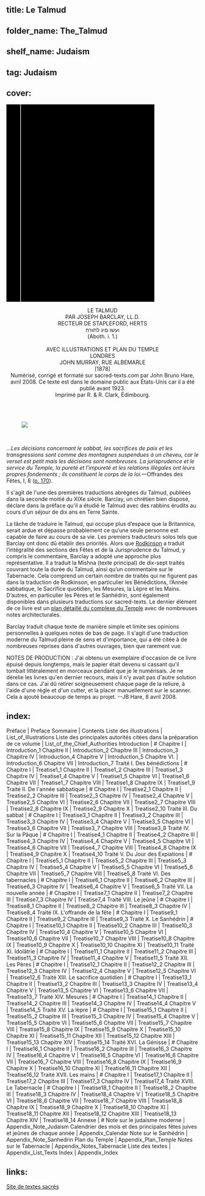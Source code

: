 ## title: Le Talmud
## folder_name: The_Talmud
## shelf_name: Judaism
## tag: Judaism
## cover:
<div class="urantiapedia-book-front urantiapedia-book-islam">
<svg xmlns="http://www.w3.org/2000/svg" width="102.6mm" height="136.8mm" viewBox="0 0 102.6 136.8" version="1.1">
	<g transform="translate(-7,-5)">
		<rect width="9.6" height="136.8" x="7" y="5" />
		<rect width="96.9" height="136.8" x="17" y="5" />
		<text style="font-size:5px" x="61" y="22">Joseph Barclay</text>
		<text style="font-size:4px" x="61" y="125">1878</text>
		<text style="font-size:9px" x="61" y="60">Le Talmud</text>
	</g>
</svg>
</div>

<p style="text-align:center;">
<span class="text-h3">LE TALMUD</span><br>
<span class="text-h5">PAR JOSEPH BARCLAY, LL.D.</span><br>
RECTEUR DE STAPLEFORD, HERTS<br>
ועשו םיג לתורה׃<br>
(Aboth. i. 1.)<br>
<br>
AVEC ILLUSTRATIONS ET PLAN DU TEMPLE<br>
LONDRES<br>
JOHN MURRAY, RUE ALBEMARLE<br>
[1878]<br>
Numérisé, corrigé et formaté sur sacred-texts.com par John Bruno Hare, avril 2008. Ce texte est dans le domaine public aux États-Unis car il a été publié avant 1923.
<br>
Imprimé par R. & R. Clark, Édimbourg.<br>
<br>
</p>

<br>

<figure id="Figure_1" class="image urantiapedia image-style-align-center">
<img src="/image/book/Judaism/The_Talmud/front.jpg">
</figure>

<br style="clear:both;"/>

_...Les décisions concernant le sabbat, les sacrifices de paix et les transgressions sont comme des montagnes suspendues à un cheveu, car le verset est petit mais les décisions sont nombreuses. La jurisprudence et le service du Temple, la pureté et l'impureté et les relations illégales ont leurs propres fondements ; ils constituent le corps de la loi._—Offrandes des Fêtes, I, 8 ([p. 170](https://sacred-texts.com/jud/bar/bar070.htm#page_170)).

Il s'agit de l'une des premières traductions abrégées du Talmud, publiées dans la seconde moitié du XIXe siècle. Barclay, un chrétien bien disposé, déclare dans la préface qu'il a étudié le Talmud avec des rabbins érudits au cours d'un séjour de dix ans en Terre Sainte.

La tâche de traduire le Talmud, qui occupe plus d’espace que la Britannica, serait ardue et dépasse probablement ce qu’une seule personne est capable de faire au cours de sa vie. Les premiers traducteurs solos tels que Barclay ont donc dû établir des priorités. Alors que [Rodkinson](https://sacred-texts.com/jud/talmud.htm) a traduit l’intégralité des sections des Fêtes et de la Jurisprudence du Talmud, y compris le commentaire, Barclay a adopté une approche plus représentative. Il a traduit la Mishna (texte principal) de dix-sept traités couvrant toute la durée du Talmud, ainsi qu’un commentaire sur le Tabernacle. Cela comprend un certain nombre de traités qui ne figurent pas dans la traduction de Rodkinson, en particulier les Bénédictions, l’Année sabbatique, le Sacrifice quotidien, les Mesures, la Lèpre et les Mains. D’autres, en particulier les Pères et le Sanhédrin, sont également disponibles dans plusieurs traductions sur sacred-texts. Le dernier élément de ce livre est un [plan détaillé du complexe du Temple](https://sacred-texts.com/jud/bar/bar154.htm) avec de nombreuses notes architecturales.

Barclay traduit chaque texte de manière simple et limite ses opinions personnelles à quelques notes de bas de page. Il s'agit d'une traduction moderne du Talmud pleine de sens et d'importance, qui a été citée à de nombreuses reprises dans d'autres ouvrages, bien que rarement vue.

NOTES DE PRODUCTION : J'ai obtenu un exemplaire d'occasion de ce livre épuisé depuis longtemps, mais le papier était devenu si cassant qu'il tombait littéralement en morceaux pendant que je le numérisais. Je ne dérelie les livres qu'en dernier recours, mais il n'y avait pas d'autre solution dans ce cas. J'ai dû retirer soigneusement chaque page de la reliure, à l'aide d'une règle et d'un cutter, et la placer manuellement sur le scanner. Cela a ajouté beaucoup de temps au projet. --JB Hare, 8 avril 2008.


## index:
Préface | Preface
Sommaire | Contents
Liste des illustrations | List_of_Illustrations
Liste des principales autorités citées dans la préparation de ce volume | List_of_the_Chief_Authorities
Introduction | #
	Chapitre I | Introduction_1
	Chapitre II | Introduction_2
	Chapitre III | Introduction_3
	Chapitre IV | Introduction_4
	Chapitre V | Introduction_5
	Chapitre VI. | Introduction_6
	Chapitre VII | Introduction_7
Traité I. Des bénédictions | #
	Chapitre I | Treatise1_1
	Chapitre II | Treatise1_2
	Chapitre III | Treatise1_3
	Chapitre IV | Treatise1_4
	Chapitre V | Treatise1_5
	Chapitre VI | Treatise1_6
	Chapitre VII | Treatise1_7
	Chapitre VIII | Treatise1_8
	Chapitre IX | Treatise1_9
Traité II. De l'année sabbatique | #
	Chapitre I | Treatise2_1
	Chapitre II | Treatise2_2
	Chapitre III | Treatise2_3
	Chapitre IV | Treatise2_4
	Chapitre V | Treatise2_5
	Chapitre VI | Treatise2_6
	Chapitre VII | Treatise2_7
	Chapitre VIII | Treatise2_8
	Chapitre IX | Treatise2_9
	Chapitre X | Treatise2_10
Traité III. Du sabbat | #
	Chapitre I | Treatise3_1
	Chapitre II | Treatise3_2
	Chapitre III | Treatise3_3
	Chapitre IV | Treatise3_4
	Chapitre V | Treatise3_5
	Chapitre VI | Treatise3_6
	Chapitre VII | Treatise3_7
	Chapitre VIII | Treatise3_8
Traité IV. Sur la Pâque | #
	Chapitre I | Treatise4_1
	Chapitre II | Treatise4_2
	Chapitre III | Treatise4_3
	Chapitre IV | Treatise4_4
	Chapitre V | Treatise4_5
	Chapitre VI | Treatise4_6
	Chapitre VII | Treatise4_7
	Chapitre VIII | Treatise4_8
	Chapitre IX | Treatise4_9
	Chapitre X | Treatise4_10
Traité V. Du Jour des Expiations | #
	Chapitre I | Treatise5_1
	Chapitre II | Treatise5_2
	Chapitre III | Treatise5_3
	Chapitre IV | Treatise5_4
	Chapitre V | Treatise5_5
	Chapitre VI | Treatise5_6
	Chapitre VII | Treatise5_7
	Chapitre VIII | Treatise5_8
Traité VI. Des tabernacles | #
	Chapitre I | Treatise6_1
	Chapitre II | Treatise6_2
	Chapitre III | Treatise6_3
	Chapitre IV | Treatise6_4
	Chapitre V | Treatise6_5
Traité VII. La nouvelle année | #
	Chapitre I | Treatise7_1
	Chapitre II | Treatise7_2
	Chapitre III | Treatise7_3
	Chapitre IV | Treatise7_4
Traité VIII. Le jeûne | #
	Chapitre I | Treatise8_1
	Chapitre II | Treatise8_2
	Chapitre III | Treatise8_3
	Chapitre IV | Treatise8_4
Traité IX. L'offrande de la fête | #
	Chapitre I | Treatise9_1
	Chapitre II | Treatise9_2
	Chapitre III | Treatise9_3
Traité X. Le Sanhédrin | #
	Chapitre I | Treatise10_1
	Chapitre II | Treatise10_2
	Chapitre III | Treatise10_3
	Chapitre IV | Treatise10_4
	Chapitre V | Treatise10_5
	Chapitre VI | Treatise10_6
	Chapitre VII | Treatise10_7
	Chapitre VIII | Treatise10_8
	Chapitre IX | Treatise10_9
	Chapitre X | Treatise10_10
	Chapitre XI | Treatise10_11
Traité XI. Idolâtrie | #
	Chapitre I | Treatise11_1
	Chapitre II | Treatise11_2
	Chapitre III | Treatise11_3
	Chapitre IV | Treatise11_4
	Chapitre V | Treatise11_5
Traité XII. Les Pères | #
	Chapitre I | Treatise12_1
	Chapitre II | Treatise12_2
	Chapitre III | Treatise12_3
	Chapitre IV | Treatise12_4
	Chapitre V | Treatise12_5
	Chapitre VI | Treatise12_6
Traité XIII. Le sacrifice quotidien | #
	Chapitre I | Treatise13_1
	Chapitre II | Treatise13_2
	Chapitre III | Treatise13_3
	Chapitre IV | Treatise13_4
	Chapitre V | Treatise13_5
	Chapitre VI | Treatise13_6
	Chapitre VII | Treatise13_7
Traité XIV. Mesures | #
	Chapitre I | Treatise14_1
	Chapitre II | Treatise14_2
	Chapitre III | Treatise14_3
	Chapitre IV | Treatise14_4
	Chapitre V | Treatise14_5
Traité XV. La lèpre | #
	Chapitre I | Treatise15_1
	Chapitre II | Treatise15_2
	Chapitre III | Treatise15_3
	Chapitre IV | Treatise15_4
	Chapitre V | Treatise15_5
	Chapitre VI | Treatise15_6
	Chapitre VII | Treatise15_7
	Chapitre VIII | Treatise15_8
	Chapitre IX | Treatise15_9
	Chapitre X | Treatise15_10
	Chapitre XI | Treatise15_11
	Chapitre XII | Treatise15_12
	Chapitre XIII | Treatise15_13
	Chapitre XIV | Treatise15_14
Traité XVI. La Génisse | #
	Chapitre I | Treatise16_1
	Chapitre II | Treatise16_2
	Chapitre III | Treatise16_3
	Chapitre IV | Treatise16_4
	Chapitre V | Treatise16_5
	Chapitre VI | Treatise16_6
	Chapitre VII | Treatise16_7
	Chapitre VIII | Treatise16_8
	Chapitre IX | Treatise16_9
	Chapitre X | Treatise16_10
	Chapitre XI | Treatise16_11
	Chapitre XII | Treatise16_12
Traité XVII. Les mains | #
	Chapitre I | Treatise17_1
	Chapitre II | Treatise17_2
	Chapitre III | Treatise17_3
	Chapitre IV | Treatise17_4
Traité XVIII. Le Tabernacle | #
	Chapitre I | Treatise18_1
	Chapitre II | Treatise18_2
	Chapitre III | Treatise18_3
	Chapitre IV | Treatise18_4
	Chapitre V | Treatise18_5
	Chapitre VI | Treatise18_6
	Chapitre VII | Treatise18_7
	Chapitre VIII | Treatise18_8
	Chapitre IX | Treatise18_9
	Chapitre X | Treatise18_10
	Chapitre XI | Treatise18_11
	Chapitre XII | Treatise18_12
	Chapitre XIII | Treatise18_13
	Chapitre XIV | Treatise18_14
Annexe | #
	Note sur le judaïsme moderne | Appendix_Note_Judaism
	Calendrier des mois et des principales fêtes juives et jeûnes de chaque année | Appendix_Calendar
	Note sur le Sanhédrin | Appendix_Note_Sanhedrin
	Plan du Temple | Appendix_Plan_Temple
	Notes sur le Tabernacle | Appendix_Notes_Tabernacle
	Liste des textes | Appendix_List_Texts
	Index | Appendix_Index

## links:
[Site de textes sacrés](https://sacred-texts.com/jud/bar/index.htm)